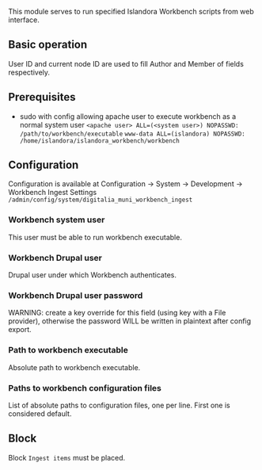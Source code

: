 This module serves to run specified Islandora Workbench scripts from web interface.

## Basic operation
User ID and current node ID are used to fill Author and Member of fields respectively.

## Prerequisites
- sudo with config allowing apache user to execute workbench as a normal system user
`<apache user> ALL=(<system user>) NOPASSWD: /path/to/workbench/executable`
`www-data ALL=(islandora) NOPASSWD: /home/islandora/islandora_workbench/workbench`

## Configuration
Configuration is available at Configuration -> System -> Development -> Workbench Ingest Settings `/admin/config/system/digitalia_muni_workbench_ingest`

### Workbench system user
This user must be able to run workbench executable.

### Workbench Drupal user
Drupal user under which Workbench authenticates.

### Workbench Drupal user password
WARNING: create a key override for this field (using key with a File provider), otherwise the password WILL be written in plaintext after config  export.

### Path to workbench executable
Absolute path to workbench executable.

### Paths to workbench configuration files
List of absolute paths to configuration files, one per line. First one is considered default.

## Block
Block `Ingest items` must be placed.
